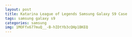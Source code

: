 ```yaml
---
layout: post
title: Katarina League of Legends Samsung Galaxy S9 Case
tags: samsung galaxy s9
categories: samsung
img: 1MOFfx677muQ__-B-hIDtYb3cQHp1BKEQ
---
```


